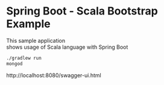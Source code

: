 Spring Boot - Scala Bootstrap Example
========================

This sample application  
shows usage of Scala language with Spring Boot

```bash
./gradlew run
mongod
```

http://localhost:8080/swagger-ui.html

